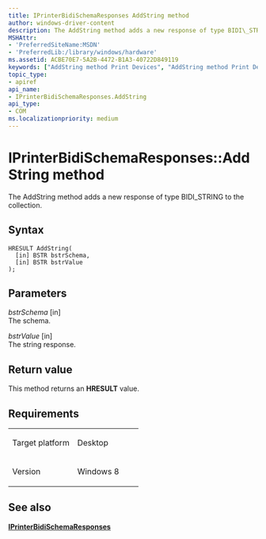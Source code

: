 ```yaml
---
title: IPrinterBidiSchemaResponses AddString method
author: windows-driver-content
description: The AddString method adds a new response of type BIDI\_STRING to the collection.
MSHAttr:
- 'PreferredSiteName:MSDN'
- 'PreferredLib:/library/windows/hardware'
ms.assetid: ACBE70E7-5A2B-4472-B1A3-40722D849119
keywords: ["AddString method Print Devices", "AddString method Print Devices , IPrinterBidiSchemaResponses interface", "IPrinterBidiSchemaResponses interface Print Devices , AddString method"]
topic_type:
- apiref
api_name:
- IPrinterBidiSchemaResponses.AddString
api_type:
- COM
ms.localizationpriority: medium
---
```


# IPrinterBidiSchemaResponses::AddString method


The AddString method adds a new response of type BIDI\_STRING to the collection.

Syntax
------

```ManagedCPlusPlus
HRESULT AddString(
  [in] BSTR bstrSchema,
  [in] BSTR bstrValue
);
```

Parameters
----------

*bstrSchema* \[in\]  
The schema.

*bstrValue* \[in\]  
The string response.

Return value
------------

This method returns an **HRESULT** value.

Requirements
------------

<table>
<colgroup>
<col width="50%" />
<col width="50%" />
</colgroup>
<tbody>
<tr class="odd">
<td><p>Target platform</p></td>
<td>Desktop</td>
</tr>
<tr class="even">
<td><p>Version</p></td>
<td><p>Windows 8</p></td>
</tr>
</tbody>
</table>

## <span id="see_also"></span>See also


[**IPrinterBidiSchemaResponses**](iprinterbidischemaresponses.md)

 

 




